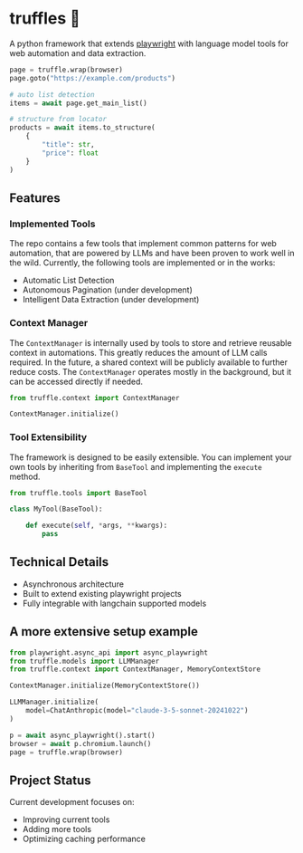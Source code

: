 # truffles 🍪
A python framework that extends [playwright](https://playwright.dev/) with language model tools for web automation and data extraction.

```python
page = truffle.wrap(browser)
page.goto("https://example.com/products")

# auto list detection
items = await page.get_main_list() 

# structure from locator
products = await items.to_structure(
    {
        "title": str, 
        "price": float
    }
) 
```

## Features

### Implemented Tools
The repo contains a few tools that implement common patterns for web automation, that are powered by LLMs and have been proven to work well in the wild.
Currently, the following tools are implemented or in the works:
- Automatic List Detection
- Autonomous Pagination (under development)
- Intelligent Data Extraction (under development)

### Context Manager
The `ContextManager` is internally used by tools to store and retrieve reusable context in automations. This greatly reduces the amount of LLM calls required.
In the future, a shared context will be publicly available to further reduce costs.
The `ContextManager` operates mostly in the background, but it can be accessed directly if needed.
```python
from truffle.context import ContextManager

ContextManager.initialize()
```

### Tool Extensibility
The framework is designed to be easily extensible. You can implement your own tools by inheriting from `BaseTool` and implementing the `execute` method.
```python
from truffle.tools import BaseTool

class MyTool(BaseTool): 

    def execute(self, *args, **kwargs):
        pass
```

## Technical Details
- Asynchronous architecture
- Built to extend existing playwright projects
- Fully integrable with langchain supported models

## A more extensive setup example
```python
from playwright.async_api import async_playwright
from truffle.models import LLMManager
from truffle.context import ContextManager, MemoryContextStore

ContextManager.initialize(MemoryContextStore())

LLMManager.initialize(
    model=ChatAnthropic(model="claude-3-5-sonnet-20241022")
)

p = await async_playwright().start()
browser = await p.chromium.launch()
page = truffle.wrap(browser)
```

## Project Status
Current development focuses on:
- Improving current tools
- Adding more tools
- Optimizing caching performance


